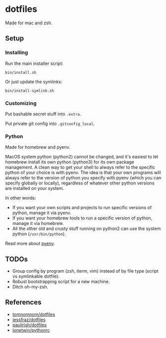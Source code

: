 # dotfiles

Made for mac and zsh.

## Setup

### Installing

Run the main installer script:

```
bin/install.sh
```

Or just update the symlinks:

```
bin/install-symlink.sh
```

### Customizing

Put bashable secret stuff into `.extra`.

Put private git config into `.gitconfig_local`.

### Python

Made for homebrew and pyenv.

MacOS system python (python2) cannot be changed, and it's easiest to let homebrew install its own python (python3) for
its own package management. A clean way to get your shell to always refer to the specific python of your choice is with
pyenv. The idea is that your own programs will always refer to the version of python you specify with pyenv (which you
can specify globally or locally), regardless of whatever other python versions are installed on your system.

In other words:

* If you want your own scripts and projects to run specific versions of python, manage it via pyenv.
* If you want your homebrew tools to run a specific version of python, manage it via homebrew.
* All the other old and crusty stuff running on python2 can use the system python (`/usr/bin/python`).

Read more about [pyenv](https://github.com/pyenv/pyenv).

## TODOs

* Group config by program (zsh, iterm, vim) instead of by file type (script vs symlinkable dotfile).
* Robust bootstrapping script for a new machine.
* Ditch oh-my-zsh.

## References

* [tomnomnom/dotfiles](https://github.com/tomnomnom/dotfiles)
* [jessfraz/dotfiles](https://github.com/jessfraz/dotfiles)
* [paulirish/dotfiles](https://github.com/paulirish/dotfiles)
* [lonetwin/pythonrc](https://github.com/lonetwin/pythonrc)